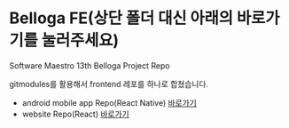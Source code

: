 # Belloga FE(상단 폴더 대신 아래의 바로가기를 눌러주세요)
Software Maestro 13th Belloga Project Repo

gitmodules를 활용해서 frontend 레포를 하나로 합쳤습니다.
- android mobile app Repo(React Native) [바로가기](https://github.com/devnus/belloga-mobile)
- website Repo(React) [바로가기](https://github.com/devnus/belloga-enterprise-frontend)

